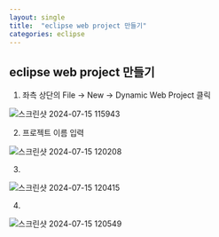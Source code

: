```yaml
---
layout: single
title:  "eclipse web project 만들기"
categories: eclipse
---
```


## eclipse web project 만들기

1. 좌측 상단의 File -> New -> Dynamic Web Project 클릭

![스크린샷 2024-07-15 115943](https://github.com/user-attachments/assets/7ee31d6c-6907-43ad-937f-05686e4c1d5a)

2. 프로젝트 이름 입력

![스크린샷 2024-07-15 120208](https://github.com/user-attachments/assets/6b6a4785-4643-4ba8-b4a3-f9cfd032aa5b)

3. 

![스크린샷 2024-07-15 120415](https://github.com/user-attachments/assets/70352287-0815-44ec-8602-6812e4edc29a)

4. 

![스크린샷 2024-07-15 120549](https://github.com/user-attachments/assets/8401b6e2-2e0f-485c-981c-9f78e5c10072)



